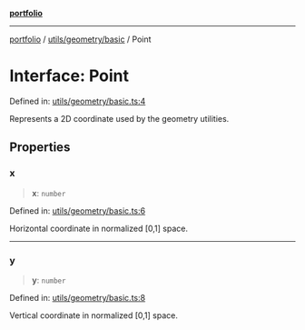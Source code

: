 [**portfolio**](../../../../README.md)

***

[portfolio](../../../../modules.md) / [utils/geometry/basic](../README.md) / Point

# Interface: Point

Defined in: [utils/geometry/basic.ts:4](https://github.com/tnorlund/Portfolio/blob/65c34d3d1e4b43622044b318c863e0649442f53b/portfolio/utils/geometry/basic.ts#L4)

Represents a 2D coordinate used by the geometry utilities.

## Properties

### x

> **x**: `number`

Defined in: [utils/geometry/basic.ts:6](https://github.com/tnorlund/Portfolio/blob/65c34d3d1e4b43622044b318c863e0649442f53b/portfolio/utils/geometry/basic.ts#L6)

Horizontal coordinate in normalized [0,1] space.

***

### y

> **y**: `number`

Defined in: [utils/geometry/basic.ts:8](https://github.com/tnorlund/Portfolio/blob/65c34d3d1e4b43622044b318c863e0649442f53b/portfolio/utils/geometry/basic.ts#L8)

Vertical coordinate in normalized [0,1] space.
